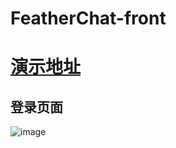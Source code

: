 
# FeatherChat-front
# [演示地址](http://47.76.251.80/)

## 登录页面
![image](https://github.com/user-attachments/assets/bafb1b04-2fd8-4cee-a1d0-530505074ee8)
